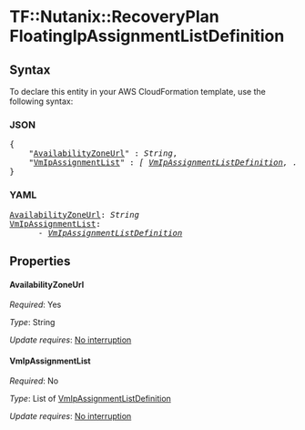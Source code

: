 # TF::Nutanix::RecoveryPlan FloatingIpAssignmentListDefinition

## Syntax

To declare this entity in your AWS CloudFormation template, use the following syntax:

### JSON

<pre>
{
    "<a href="#availabilityzoneurl" title="AvailabilityZoneUrl">AvailabilityZoneUrl</a>" : <i>String</i>,
    "<a href="#vmipassignmentlist" title="VmIpAssignmentList">VmIpAssignmentList</a>" : <i>[ <a href="vmipassignmentlistdefinition.md">VmIpAssignmentListDefinition</a>, ... ]</i>
}
</pre>

### YAML

<pre>
<a href="#availabilityzoneurl" title="AvailabilityZoneUrl">AvailabilityZoneUrl</a>: <i>String</i>
<a href="#vmipassignmentlist" title="VmIpAssignmentList">VmIpAssignmentList</a>: <i>
      - <a href="vmipassignmentlistdefinition.md">VmIpAssignmentListDefinition</a></i>
</pre>

## Properties

#### AvailabilityZoneUrl

_Required_: Yes

_Type_: String

_Update requires_: [No interruption](https://docs.aws.amazon.com/AWSCloudFormation/latest/UserGuide/using-cfn-updating-stacks-update-behaviors.html#update-no-interrupt)

#### VmIpAssignmentList

_Required_: No

_Type_: List of <a href="vmipassignmentlistdefinition.md">VmIpAssignmentListDefinition</a>

_Update requires_: [No interruption](https://docs.aws.amazon.com/AWSCloudFormation/latest/UserGuide/using-cfn-updating-stacks-update-behaviors.html#update-no-interrupt)

